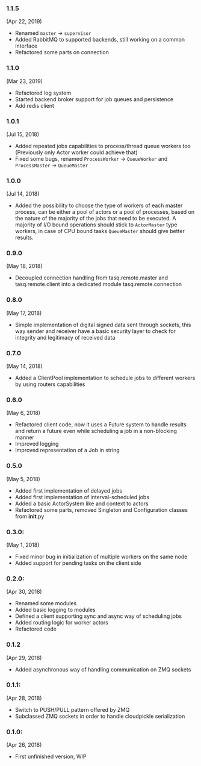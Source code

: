 ### 1.1.5
(Apr 22, 2019)

- Renamed `master` -> `supervisor`
- Added RabbitMQ to supported backends, still working on a common interface
- Refactored some parts on connection

### 1.1.0
(Mar 23, 2019)

- Refactored log system
- Started backend broker support for job queues and persistence
- Add redis client

### 1.0.1
(Jul 15, 2018)

- Added repeated jobs capabilities to process/thread queue workers too (Previously only Actor
    worker could achieve that)
- Fixed some bugs, renamed `ProcessWorker` -> `QueueWorker` and `ProcessMaster` -> `QueueMaster`

### 1.0.0
(Jul 14, 2018)

- Added the possibility to choose the type of workers of each master process, can be either a pool
  of actors or a pool of processes, based on the nature of the majority of the jobs that need to be
  executed. A majority of I/O bound operations should stick to `ActorMaster` type workers, in case
  of CPU bound tasks `QueueMaster` should give better results.

### 0.9.0
(May 18, 2018)

- Decoupled connection handling from tasq.remote.master and tasq.remote.client into a dedicated
  module tasq.remote.connection

### 0.8.0
(May 17, 2018)

- Simple implementation of digital signed data sent through sockets, this way sender and receiver
  have a basic security layer to check for integrity and legitimacy of received data

### 0.7.0
(May 14, 2018)

- Added a ClientPool implementation to schedule jobs to different workers by using routers
  capabilities

### 0.6.0
(May 6, 2018)

- Refactored client code, now it uses a Future system to handle results and return a future even
  while scheduling a job in a non-blocking manner
- Improved logging
- Improved representation of a Job in string

### 0.5.0
(May 5, 2018)

- Added first implementation of delayed jobs
- Added first implementation of interval-scheduled jobs
- Added a basic ActorSystem like and context to actors
- Refactored some parts, removed Singleton and Configuration classes from __init__.py

### 0.3.0:
(May 1, 2018)

- Fixed minor bug in initialization of multiple workers on the same node
- Added support for pending tasks on the client side

### 0.2.0:
(Apr 30, 2018)

- Renamed some modules
- Added basic logging to modules
- Defined a client supporting sync and async way of scheduling jobs
- Added routing logic for worker actors
- Refactored code

### 0.1.2
(Apr 29, 2018)

- Added asynchronous way of handling communication on ZMQ sockets

### 0.1.1:
(Apr 28, 2018)

- Switch to PUSH/PULL pattern offered by ZMQ
- Subclassed ZMQ sockets in order to handle cloudpickle serialization

### 0.1.0:

(Apr 26, 2018)

- First unfinished version, WIP
